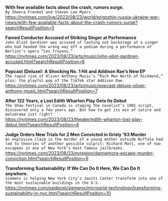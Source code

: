 **With few available facts about the crash, rumors surge.**\
`By Sheera Frenkel and Steven Lee Myers`\
https://nytimes.com/live/2023/08/23/world/prigozhin-russia-ukraine-war-news/with-few-available-facts-about-the-crash-rumors-surge?searchResultPosition=5

**Famed Conductor Accused of Striking Singer at Performance**\
`John Eliot Gardiner was accused of lashing out backstage at a singer who had headed the wrong way off a podium during a performance of Berlioz’s opera “Les Troyens.”`\
https://nytimes.com/2023/08/23/arts/music/john-eliot-gardiner-accused.html?searchResultPosition=6

**Popcast (Deluxe): A Shocking No. 1 Hit and Addison Rae’s New EP**\
`The rapid rise of Oliver Anthony Music’s “Rich Men North of Richmond,” plus: the playful pop of the TikTok star Addison Rae.`\
https://nytimes.com/2023/08/23/arts/music/popcast-deluxe-oliver-anthony-music.html?searchResultPosition=7

**After 122 Years, a Lost Edith Wharton Play Gets Its Debut**\
`The Shaw Festival in Canada is staging the novelist’s 1901 script, discovered only a few years ago. But how to get its mix of satire and melodrama just right?`\
https://nytimes.com/2023/08/23/theater/edith-wharton-lost-play-debut.html?searchResultPosition=8

**Judge Orders New Trials for 2 Men Convicted in Grisly ’93 Murder**\
`An explosive claim in the murder of a young mother outside Buffalo had led to theories of another possible culprit: Richard Matt, one of two escapees in one of New York’s most famous jailbreaks.`\
https://nytimes.com/2023/08/23/nyregion/dannemora-escape-murder-conviction.html?searchResultPosition=9

**Transforming Sustainability: If We Can Do It Here, We Can Do It anywhere.**\
`Siemens is helping New York City’s Javits Center​ transform into one of the most sustainable buildings in the U.S.​`\
https://nytimes.com/paidpost/siemens/microgrid-technology/transforming-sustainability-in-nyc.html?searchResultPosition=10

